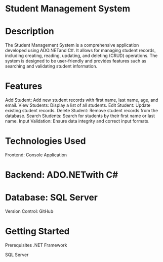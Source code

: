 # Student Management System

# Description
The Student Management System is a comprehensive application developed using ADO.NETand C#. It allows for managing student records, including creating, reading, updating, and deleting (CRUD) operations. The system is designed to be user-friendly and provides features such as searching and validating student information.

# Features
Add Student: Add new student records with first name, last name, age, and email.
View Students: Display a list of all students.
Edit Student: Update existing student records.
Delete Student: Remove student records from the database.
Search Students: Search for students by their first name or last name.
Input Validation: Ensure data integrity and correct input formats.

# Technologies Used
Frontend: Console Application

# Backend: ADO.NETwith C#

# Database: SQL Server

Version Control: GitHub

# Getting Started
Prerequisites
.NET Framework

SQL Server
